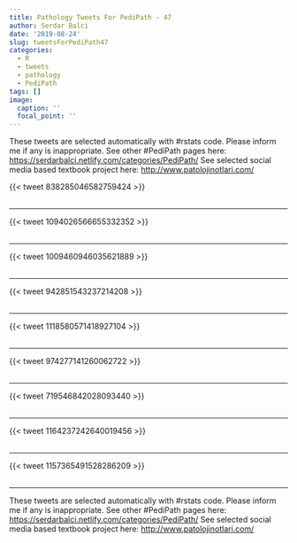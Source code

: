 ```yaml
---
title: Pathology Tweets For PediPath - 47
author: Serdar Balci
date: '2019-08-24'
slug: tweetsForPediPath47
categories:
  - R
  - tweets
  - pathology
  - PediPath
tags: []
image:
  caption: ''
  focal_point: ''
---
```



These tweets are selected automatically with #rstats code. Please inform me if any is inappropriate.
See other #PediPath pages here: https://serdarbalci.netlify.com/categories/PediPath/ 
See selected social media based textbook project here: http://www.patolojinotlari.com/

{{< tweet 838285046582759424 >}}
<br>
<br>
<hr>
{{< tweet 1094026566655332352 >}}
<br>
<br>
<hr>
{{< tweet 1009460946035621889 >}}
<br>
<br>
<hr>
{{< tweet 942851543237214208 >}}
<br>
<br>
<hr>
{{< tweet 1118580571418927104 >}}
<br>
<br>
<hr>
{{< tweet 974277141260062722 >}}
<br>
<br>
<hr>
{{< tweet 719546842028093440 >}}
<br>
<br>
<hr>
{{< tweet 1164237242640019456 >}}
<br>
<br>
<hr>
{{< tweet 1157365491528286209 >}}
<br>
<br>
<hr>


These tweets are selected automatically with #rstats code. Please inform me if any is inappropriate.
See other #PediPath pages here: https://serdarbalci.netlify.com/categories/PediPath/ 
See selected social media based textbook project here: http://www.patolojinotlari.com/
